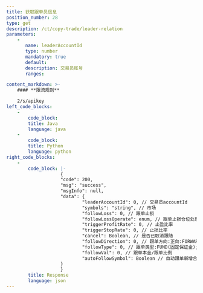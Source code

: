 ```yaml
---
title: 获取跟单员信息
position_number: 28
type: get
description: /ct/copy-trade/leader-relation 	
parameters:
    -
       name: leaderAccountId
       type: number
       mandatory: true
       default:
       description: 交易员账号
       ranges:

content_markdown: >-
    #### **限流规则**

    2/s/apikey
left_code_blocks:
    -
        code_block:
        title: Java
        language: java
    -
        code_block:
        title: Python
        language: python
right_code_blocks:
    -
        code_block: |-
                    {
                    "code": 200,
                    "msg": "success",
                    "msgInfo": null,
                    "data": {
                            "leaderAccountId": 0, // 交易员accountId
                            "symbols": "string", // 市场
                            "followLoss": 0, // 跟单止损
                            "followLossOperate": enum, // 跟单止损仓位处理 MARKET_SELL,LEADER_CLOSE,MANUAL_PROCESS
                            "triggerProfitRate": 0, // 止盈比率
                            "triggerStopRate": 0, // 止损比率
                            "cancel": Boolean, // 是否已取消跟随
                            "followDirection": 0, // 跟单方向:正向:FORWARD;反向:REVERSE
                            "followType": 0, // 跟单类型:FUND(固定保证金);RATE(按倍率跟单);MARGIN_RATE(同比例跟单)
                            "followVal": 0, // 跟单本金/跟单比例
                            "autoFollowSymbol": Boolean // 自动跟单新增合约市场 true是 false否
                    }
                    }
        title: Response
        language: json
---
```

